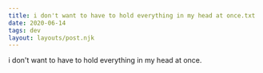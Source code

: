 ```yaml
---
title: i don't want to have to hold everything in my head at once.txt
date: 2020-06-14
tags: dev
layout: layouts/post.njk
---
```


i don't want to have to hold everything in my head at once.